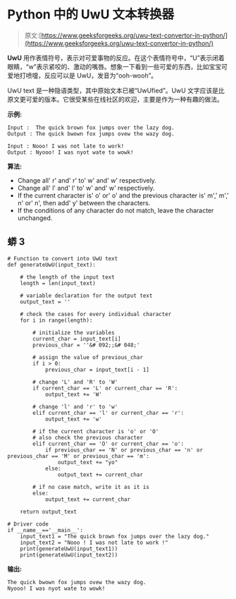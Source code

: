 # Python 中的 UwU 文本转换器

> 原文:[https://www.geeksforgeeks.org/uwu-text-convertor-in-python/](https://www.geeksforgeeks.org/uwu-text-convertor-in-python/)

**UwU** 用作表情符号，表示对可爱事物的反应。在这个表情符号中，“U”表示闭着眼睛，“w”表示紧咬的、激动的嘴唇。想象一下看到一些可爱的东西，比如宝宝可爱地打喷嚏，反应可以是 UwU，发音为“ooh-wooh”。

UwU text 是一种隐语类型，其中原始文本已被“UwUfied”。UwU 文字应该是比原文更可爱的版本。它很受某些在线社区的欢迎，主要是作为一种有趣的做法。

**示例:**

```
Input :  The quick brown fox jumps over the lazy dog.
Output : The quick bwown fox jumps ovew the wazy dog.

Input : Nooo! I was not late to work!
Output : Nyooo! I was nyot wate to wowk!
```

**算法:**

*   Change all' r' and' r' to' w' and' w' respectively.
*   Change all' l' and' l' to' w' and' w' respectively.
*   If the current character is' o' or' o' and the previous character is' m',' m',' n' or' n', then add' y' between the characters.
*   If the conditions of any character do not match, leave the character unchanged.

## 蟒 3

```
# Function to convert into UwU text
def generateUwU(input_text):

    # the length of the input text
    length = len(input_text)

    # variable declaration for the output text
    output_text = ''

    # check the cases for every individual character
    for i in range(length):

        # initialize the variables
        current_char = input_text[i]
        previous_char = ''&# 092;;&# 048;'

        # assign the value of previous_char
        if i > 0:
            previous_char = input_text[i - 1]

        # change 'L' and 'R' to 'W'
        if current_char == 'L' or current_char == 'R':
            output_text += 'W'

        # change 'l' and 'r' to 'w'
        elif current_char == 'l' or current_char == 'r':
            output_text += 'w'

        # if the current character is 'o' or 'O'
        # also check the previous character
        elif current_char == 'O' or current_char == 'o':
            if previous_char == 'N' or previous_char == 'n' or previous_char == 'M' or previous_char == 'm':
                output_text += "yo"
            else:
                output_text += current_char

        # if no case match, write it as it is
        else:
            output_text += current_char

    return output_text

# Driver code
if __name__=='__main__':
    input_text1 = "The quick brown fox jumps over the lazy dog."
    input_text2 = "Nooo ! I was not late to work !"
    print(generateUwU(input_text1))
    print(generateUwU(input_text2))
```

**输出:**

```
The quick bwown fox jumps ovew the wazy dog.
Nyooo! I was nyot wate to wowk!
```